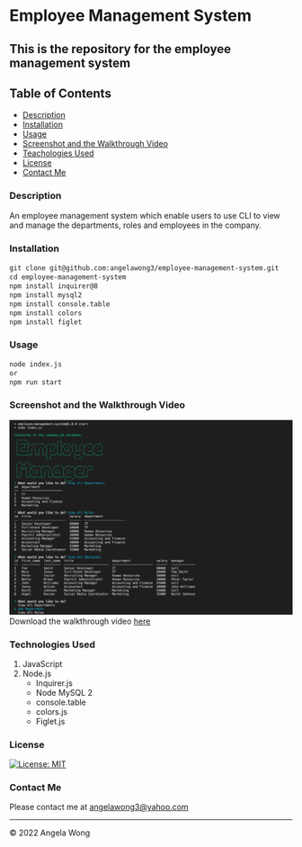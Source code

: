 # Employee Management System

## This is the repository for the employee management system

## Table of Contents

- [Description](#description)
- [Installation](#installation)
- [Usage](#usage)
- [Screenshot and the Walkthrough Video](#screenshot-and-the-walkthrough-video)
- [Teachologies Used](#technologies-used)
- [License](#license)
- [Contact Me](#contact-me)

### Description

An employee management system which enable users to use CLI to view and manage the departments, roles and employees in the company.

### Installation

```
git clone git@github.com:angelawong3/employee-management-system.git
cd employee-management-system
npm install inquirer@8
npm install mysql2
npm install console.table
npm install colors
npm install figlet
```

### Usage

```
node index.js
or
npm run start
```

### Screenshot and the Walkthrough Video

![screenshot](./assets/img/CLI.png)
<br />
Download the walkthrough video [here](https://drive.google.com/file/d/1BTlbaw-lo1PkAZlaZ6Nogou1Ugr4riXG/view?usp=sharing)

### Technologies Used

1. JavaScript
2. Node.js
   - Inquirer.js
   - Node MySQL 2
   - console.table
   - colors.js
   - Figlet.js

### License

[![License: MIT](https://img.shields.io/badge/license-MIT-green)](https://opensource.org/licenses/MIT)

### Contact Me

Please contact me at angelawong3@yahoo.com

---

© 2022 Angela Wong
